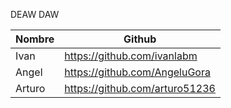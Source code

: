 DEAW
DAW

|   Nombre   |             Github             |
|------------|--------------------------------|
| Ivan       | https://github.com/ivanlabm    |
| Angel      | https://github.com/AngeluGora  |
| Arturo     | https://github.com/arturo51236 |
